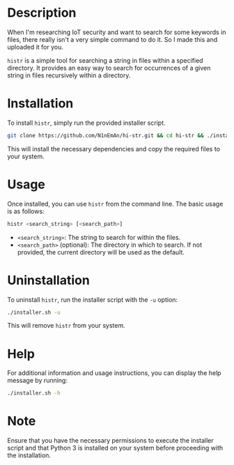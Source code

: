 # Description
When I'm researching IoT security and want to search for some keywords in files, there really isn't a very simple command to do it. So I made this and uploaded it for you.

`histr` is a simple tool for searching a string in files within a specified directory. It provides an easy way to search for occurrences of a given string in files recursively within a directory.

# Installation

To install `histr`, simply run the provided installer script.

```bash
git clone https://github.com/N1nEmAn/hi-str.git && cd hi-str && ./installer.sh -i
```

This will install the necessary dependencies and copy the required files to your system.

# Usage

Once installed, you can use `histr` from the command line. The basic usage is as follows:

```bash
histr <search_string> [<search_path>]
```

- `<search_string>`: The string to search for within the files.
- `<search_path>` (optional): The directory in which to search. If not provided, the current directory will be used as the default.

# Uninstallation

To uninstall `histr`, run the installer script with the `-u` option:

```bash
./installer.sh -u
```

This will remove `histr` from your system.

# Help

For additional information and usage instructions, you can display the help message by running:

```bash
./installer.sh -h
```

# Note

Ensure that you have the necessary permissions to execute the installer script and that Python 3 is installed on your system before proceeding with the installation.
